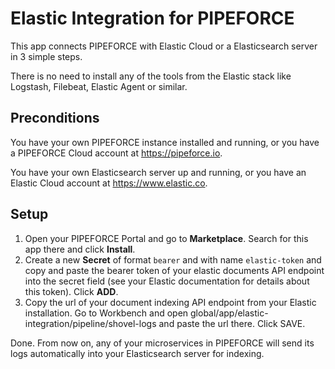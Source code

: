 # Elastic Integration for PIPEFORCE

This app connects PIPEFORCE with Elastic Cloud or a Elasticsearch server in 3 simple steps.

There is no need to install any of the tools from the Elastic stack like Logstash, Filebeat, Elastic Agent or similar.

## Preconditions

You have your own PIPEFORCE instance installed and running, or you have a PIPEFORCE Cloud account
at https://pipeforce.io.

You have your own Elasticsearch server up and running, or you have an Elastic Cloud account at https://www.elastic.co.

## Setup

1. Open your PIPEFORCE Portal and go to **Marketplace**. Search for this app there and click **Install**.
2. Create a new **Secret** of format `bearer` and with name `elastic-token` and copy and paste the bearer token of your
   elastic documents API endpoint into the secret field (see your Elastic documentation for details about this token).
   Click **ADD**.
3. Copy the url of your document indexing API endpoint from your Elastic installation. Go to Workbench and open
   global/app/elastic-integration/pipeline/shovel-logs and paste the url there. Click SAVE.

Done. From now on, any of your microservices in PIPEFORCE will send its logs automatically into your Elasticsearch
server for indexing.
